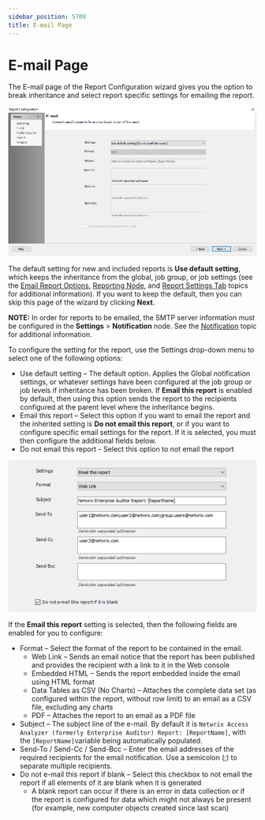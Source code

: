 ```yaml
---
sidebar_position: 5709
title: E-mail Page
---
```


# E-mail Page

The E-mail page of the Report Configuration wizard gives you the option to break inheritance and select report specific settings for emailing the report.

![Report Configuration wizard E-mail page](../../../../../../../static/images/AccessAnalyzer_12.0/Content/Resources/Images/EnterpriseAuditor/Admin/Report/Wizard/Email.png "Report Configuration wizard E-mail page")

The default setting for new and included reports is **Use default setting**, which keeps the inheritance from the global, job group, or job settings (see the [Email Report Options](../../Settings/Reporting#EmailReportOptions "Email Report Options"), [Reporting Node](../../Jobs/Group/Reporting "Reporting Node"), and [Report Settings Tab](../../Jobs/Job/Properties/ReportSettings "Report Settings Tab") topics for additional information). If you want to keep the default, then you can skip this page of the wizard by clicking **Next**.

**NOTE:** In order for reports to be emailed, the SMTP server information must be configured in the **Settings** > **Notification** node. See the [Notification](../../Settings/Notification "Notification") topic for additional information.

To configure the setting for the report, use the Settings drop-down menu to select one of the following options:

* Use default setting – The default option. Applies the Global notification settings, or whatever settings have been configured at the job group or job levels if inheritance has been broken. If **Email this report** is enabled by default, then using this option sends the report to the recipients configured at the parent level where the inheritance begins.
* Email this report – Select this option if you want to email the report and the inherited setting is **Do not email this report**, or if you want to configure specific email settings for the report. If it is selected, you must then configure the additional fields below.
* Do not email this report – Select this option to not email the report

![Settings configured to email the report](../../../../../../../static/images/AccessAnalyzer_12.0/Content/Resources/Images/EnterpriseAuditor/Admin/Report/Wizard/EmailConfigured.png "Settings configured to email the report")

If the **Email this report** setting is selected, then the following fields are enabled for you to configure:

* Format – Select the format of the report to be contained in the email.
  * Web Link – Sends an email notice that the report has been published and provides the recipient with a link to it in the Web console
  * Embedded HTML – Sends the report embedded inside the email using HTML format
  * Data Tables as CSV (No Charts) – Attaches the complete data set (as configured within the report, without row limit) to an email as a CSV file, excluding any charts
  * PDF – Attaches the report to an email as a PDF file
* Subject – The subject line of the e-mail. By default it is `Netwrix Access Analyzer (formerly Enterprise Auditor) Report: [ReportName]`, with the `[ReportName]`variable being automatically populated.
* Send-To / Send-Cc / Send-Bcc – Enter the email addresses of the required recipients for the email notification. Use a semicolon (;) to separate multiple recipients.
* Do not e-mail this report if blank – Select this checkbox to not email the report if all elements of it are blank when it is generated
  * A blank report can occur if there is an error in data collection or if the report is configured for data which might not always be present (for example, new computer objects created since last scan)